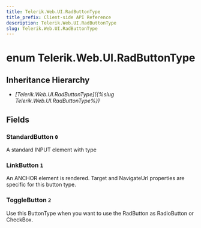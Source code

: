 ```yaml
---
title: Telerik.Web.UI.RadButtonType
title_prefix: Client-side API Reference
description: Telerik.Web.UI.RadButtonType
slug: Telerik.Web.UI.RadButtonType
---
```


# enum Telerik.Web.UI.RadButtonType

## Inheritance Hierarchy

* *[Telerik.Web.UI.RadButtonType]({%slug Telerik.Web.UI.RadButtonType%})*

## Fields

### StandardButton `0`

A standard INPUT element with type

### LinkButton `1`

An ANCHOR element is rendered. Target and NavigateUrl properties are specific for this button type.

### ToggleButton `2`

Use this ButtonType when you want to use the RadButton as RadioButton or CheckBox.


